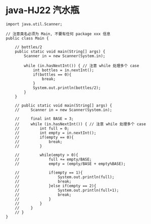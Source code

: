 # java-HJ22 汽水瓶


    import java.util.Scanner;
    
    // 注意类名必须为 Main, 不要有任何 package xxx 信息
    public class Main {
    
        // bottles/2
        public static void main(String[] args) {
            Scanner in = new Scanner(System.in);
            
            while (in.hasNextInt()) { // 注意 while 处理多个 case
                int bottles = in.nextInt();
                if(bottles == 0){
                    break;
                }
                System.out.println(bottles/2);
            }
        }
    
        // public static void main(String[] args) {
        //     Scanner in = new Scanner(System.in);
    
        //     final int BASE = 3;
        //     while (in.hasNextInt()) { // 注意 while 处理多个 case
        //         int full = 0;
        //         int empty = in.nextInt();
        //         if(empty == 0){
        //             break;
        //         }
    
        //         while(empty > 0){
        //             full += empty/BASE;
        //             empty = (empty/BASE + empty%BASE);
    
        //             if(empty == 1){
        //                 System.out.println(full);
        //                 break;
        //             }else if(empty == 2){
        //                 System.out.println(full+1);
        //                 break;
        //             }
        //         }
        //     }
        // }
    }

  

